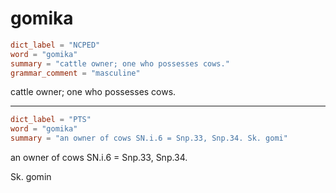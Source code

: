 # gomika

``` toml
dict_label = "NCPED"
word = "gomika"
summary = "cattle owner; one who possesses cows."
grammar_comment = "masculine"
```

cattle owner; one who possesses cows.

--------------------

``` toml
dict_label = "PTS"
word = "gomika"
summary = "an owner of cows SN.i.6 = Snp.33, Snp.34. Sk. gomi"
```

an owner of cows SN.i.6 = Snp.33, Snp.34.

Sk. gomin

